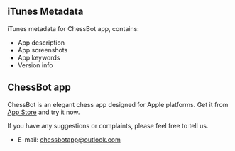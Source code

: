 ## iTunes Metadata

iTunes metadata for ChessBot app, contains:

- App description
- App screenshots
- App keywords
- Version info

## ChessBot app

ChessBot is an elegant chess app designed for Apple platforms. Get it from [App Store][1] and try it now. 

If you have any suggestions or complaints, please feel free to tell us.

- E-mail: chessbotapp@outlook.com

[1]:	https://apps.apple.com/us/app/chessbot/id1065334169
